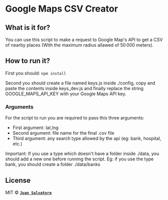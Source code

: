 # Google Maps CSV Creator

## What is it for?

You can use this script to make a request to Google Map's API to get a CSV of nearby places (With the maximum radius allawed of 50 000 meters).

## How to run it?

First you should:
`npm install`

Second you should create a file named keys.js inside ./config, copy and paste the contents inside keys_dev.js and finally replace the string GOOGLE_MAPS_API_KEY with your Google Maps API key.

### Arguments

For the script to run you are required to pass this three arguments:

- First argument: lat,lng
- Second argument: file name for the final .csv file
- Third argument: any search type allowed by the api (eg: bank, hospital, etc.)

Important: If you use a type which doesn't have a folder inside ./data, you should add a new one before running the script. Eg: if you use the type bank, you should create a folder ./data/banks

## License

MIT © **[`Juan Salvatore`](http://juansalvatore.com)**
